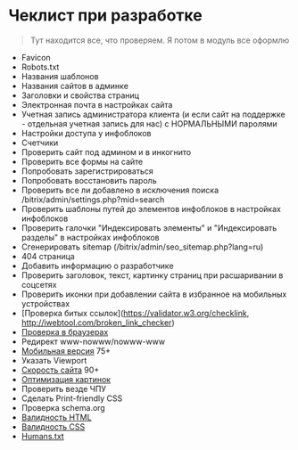 # Чеклист при разработке

> Тут находится все, что проверяем. Я потом в модуль все оформлю

- Favicon
- Robots.txt
- Названия шаблонов
- Названия сайтов в админке
- Заголовки и свойства страниц
- Электронная почта в настройках сайта
- Учетная запись администратора клиента (и если сайт на поддержке - отдельная учетная запись для нас) с НОРМАЛЬНЫМИ паролями
- Настройки доступа у инфоблоков
- Счетчики
- Проверить сайт под админом и в инкогнито
- Проверить все формы на сайте
- Попробовать зарегистрироваться
- Попробовать восстановить пароль
- Проверить все ли добавлено в исключения поиска /bitrix/admin/settings.php?mid=search
- Проверить шаблоны путей до элементов инфоблоков в настройках инфоблоков
- Проверить галочки "Индексировать элементы" и "Индексировать разделы" в настройках инфоблоков
- Сгенерировать sitemap (/bitrix/admin/seo_sitemap.php?lang=ru)
- 404 страница
- Добавить информацию о разработчике
- Проверить заголовок, текст, картинку страниц при расшаривании в соцсетях
- Проверить иконки при добавлении сайта в избранное на мобильных устройствах
- [Проверка битых ссылок](https://validator.w3.org/checklink, http://iwebtool.com/broken_link_checker)
- [Проверка в браузерах](http://browsershots.org/)
- Редирект www-nowww/nowww-www
- [Мобильная версия](https://validator.w3.org/mobile/) 75+
- Указать Viewport
- [Скорость сайта](https://developers.google.com/speed/pagespeed/) 90+
- [Оптимизация картинок](https://compressor.io/)
- Проверить везде ЧПУ
- Сделать Print-friendly CSS
- Проверка schema.org
- [Валидность HTML](https://validator.w3.org/)
- [Валидность CSS](http://jigsaw.w3.org/css-validator/)
- [Humans.txt](http://humanstxt.org/)
